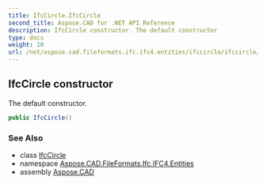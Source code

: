 ```yaml
---
title: IfcCircle.IfcCircle
second_title: Aspose.CAD for .NET API Reference
description: IfcCircle constructor. The default constructor
type: docs
weight: 10
url: /net/aspose.cad.fileformats.ifc.ifc4.entities/ifccircle/ifccircle/
---
```

## IfcCircle constructor

The default constructor.

```csharp
public IfcCircle()
```

### See Also

* class [IfcCircle](../)
* namespace [Aspose.CAD.FileFormats.Ifc.IFC4.Entities](../../ifccircle/)
* assembly [Aspose.CAD](../../../)


